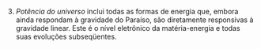 ﻿3.  <I>Potência do universo</I> inclui todas as formas de energia que, embora ainda respondam à gravidade do Paraíso, são diretamente responsivas à gravidade linear. Este é o nível eletrônico da matéria-energia e todas suas evoluções subseqüentes.